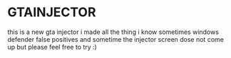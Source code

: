# GTAINJECTOR
this is a new gta injector i made all the thing i know sometimes windows defender false positives and sometime the injector screen dose not come up but please feel free to try :)
